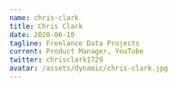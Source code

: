 ```yaml
---
name: chris-clark
title: Chris Clark
date: 2020-06-10
tagline: Freelance Data Projects
current: Product Manager, YouTube
twitter: chrisclark1729
avatar: /assets/dynamic/chris-clark.jpg
---
```

